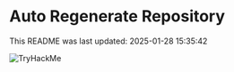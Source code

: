 # Auto Regenerate Repository

This README was last updated: 2025-01-28 15:35:42

 ![TryHackMe](https://tryhackme.com/badge/533634)